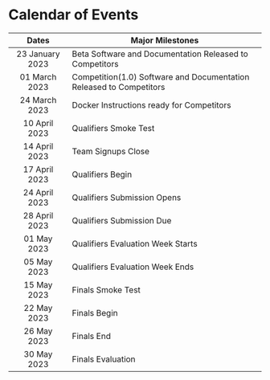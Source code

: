 # Calendar of Events

| Dates | Major Milestones |
|:-------------:| ------------- |
| 23 January 2023 | Beta Software and Documentation Released to Competitors |
| 01 March 2023   | Competition(1.0) Software and Documentation Released to Competitors |
| 24 March 2023   | Docker Instructions ready for Competitors |
| 10 April 2023   | Qualifiers Smoke Test |
| 14 April 2023   | Team Signups Close |
| 17 April 2023   | Qualifiers Begin |
| 24 April 2023   | Qualifiers Submission Opens |
| 28 April 2023   | Qualifiers Submission Due |
| 01 May 2023     | Qualifiers Evaluation Week Starts |
| 05 May 2023     | Qualifiers Evaluation Week Ends |
| 15 May 2023     | Finals Smoke Test |
| 22 May 2023     | Finals Begin |
| 26 May 2023     | Finals End |
| 30 May 2023     | Finals Evaluation |
